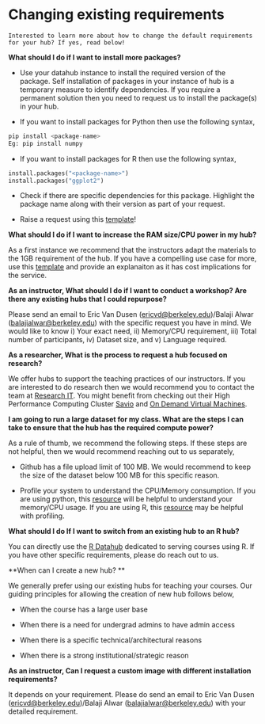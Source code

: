 # Changing existing requirements

```{note}
Interested to learn more about how to change the default requirements for your hub? If yes, read below!

```

**What should I do if I want to install more packages?**

- Use your datahub instance to install the required version of the package. Self installation of packages in your instance of hub is a temporary measure to identify dependencies. If you require a permanent solution then you need to request us to install the package(s) in your hub. 

- If you want to install packages for Python then use the following syntax,

```python
pip install <package-name>
Eg: pip install numpy
```

- If you want to install packages for R then  use the following syntax,

```python
install.packages("<package-name>")
install.packages("ggplot2")
```
- Check if there are specific dependencies for this package. Highlight the  package name along with their version as part of your request. 

- Raise a request using this [template](https://github.com/berkeley-dsep-infra/datahub/issues/new?assignees=&labels=support&template=datahub-package-addition---change-request.md&title=Request+python+package+X+for+class+Y)!

**What should I do if I want to increase the RAM size/CPU power in my hub?**

As a first instance we recommend that the instructors adapt the materials to the 1GB requirement of the hub. If you have a compelling use case for more, use this [template](https://github.com/berkeley-dsep-infra/datahub/issues/new?assignees=&labels=support&template=higher-resources.md&title=Request+more+RAM+for+class+X) and provide an explanaiton as it has cost implications for the service.

**As an instructor, What should I do if I want to conduct a workshop? Are there any existing hubs that I could repurpose?**

Please send an email to Eric Van Dusen (ericvd@berkeley.edu)/Balaji Alwar (balajialwar@berkeley.edu) with the specific request you have in mind. We would like to know i) Your exact need, ii) Memory/CPU requirement, iii) Total number of participants, iv) Dataset size, and v) Language required.

**As a researcher, What is the process to request a hub focused on research?**

We offer hubs to support the teaching practices of our instructors. If you are interested to do research then we would recommend you to contact the team at [Research IT](https://research-it.berkeley.edu/). You might benefit from checking out their High Performance Computing Cluster [Savio](https://research-it.berkeley.edu/services-projects/high-performance-computing-savio) and [On Demand Virtual Machines](https://research-it.berkeley.edu/services-projects/aeod-virtual-machines). 

**I am going to run a large dataset for my class. What are the steps I can take to ensure that the hub has the required compute power?**

As a rule of thumb, we recommend the following steps. If these steps are not helpful, then we would recommend reaching out to us separately,

- Github has a file upload limit of 100 MB. We would recommend to keep the size of the dataset below 100 MB for this specific reason. 
 
- Profile your system to understand the CPU/Memory consumption. If you are using python, this [resource](https://docs.python.org/3/library/debug.html) will be helpful to understand your memory/CPU usage. If you are using R, this [resource](https://support.rstudio.com/hc/en-us/articles/218221837-Profiling-R-code-with-the-RStudio-IDE) may be helpful with profiling.

**What should I do If I want to switch from an existing hub to an R hub?**

You can directly use the [R Datahub](http://r.datahub.berkeley.edu/) dedicated to serving courses using R. If you have other specific requirements, please do reach out to us.

**When can I create a new hub? **

We generally prefer using our existing hubs for teaching your courses. Our guiding principles for allowing the creation of new hub follows below,

- When the course has a large user base

- When there is a need for undergrad admins to have admin access

- When there is a specific technical/architectural reasons

- When there is a strong institutional/strategic reason

**As an instructor, Can I request a custom image with different installation requirements?**

It depends on your requirement. Please do send an email to Eric Van Dusen (ericvd@berkeley.edu)/Balaji Alwar (balajialwar@berkeley.edu) with your detailed requirement.